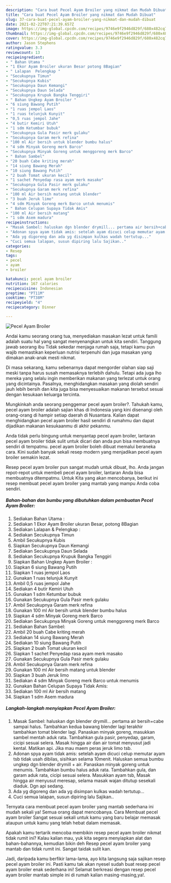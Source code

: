 ```yaml
---
description: "Cara buat Pecel Ayam Broiler yang nikmat dan Mudah Dibuat"
title: "Cara buat Pecel Ayam Broiler yang nikmat dan Mudah Dibuat"
slug: 37-cara-buat-pecel-ayam-broiler-yang-nikmat-dan-mudah-dibuat
date: 2021-02-22T07:21:39.657Z
image: https://img-global.cpcdn.com/recipes/9746e9f2946d829f/680x482cq70/pecel-ayam-broiler-foto-resep-utama.jpg
thumbnail: https://img-global.cpcdn.com/recipes/9746e9f2946d829f/680x482cq70/pecel-ayam-broiler-foto-resep-utama.jpg
cover: https://img-global.cpcdn.com/recipes/9746e9f2946d829f/680x482cq70/pecel-ayam-broiler-foto-resep-utama.jpg
author: Jason Stephens
ratingvalue: 3.3
reviewcount: 13
recipeingredient:
- " Bahan Utama "
- "1 Ekor Ayam Broiler ukuran Besar potong 8Bagian"
- " Lalapan  Pelengkap "
- "Secukupnya Timun"
- "Secukupnya Kubis"
- "Secukupnya Daun Kemangi"
- "Secukupnya Daun Selada"
- "Secukupnya Krupuk Bangka Tenggiri"
- " Bahan Ungkep Ayam Broiler "
- "6 siung Bawang Putih"
- "1 ruas jempol Laos"
- "1 ruas telunjuk Kunyit"
- "0,5 ruas jempol Jahe"
- "4 butir Kemiri Utuh"
- "1 sdm Ketumbar bubuk"
- "Secukupnya Gula Pasir merk gulaku"
- "Secukupnya Garam merk refina"
- "100 ml Air bersih untuk blender bumbu halus"
- "4 sdm Minyak Goreng merk Barco"
- "Secukupnya Minyak Goreng untuk menggoreng merk Barco"
- " Bahan Sambel"
- "20 buah Cabe kriting merah"
- "14 siung Bawang Merah"
- "10 siung Bawang Putih"
- "2 buah Tomat ukuran kecil"
- "1 sachet Penyedap rasa ayam merk masako"
- "Secukupnya Gula Pasir merk gulaku"
- "Secukupnya Garam merk refina"
- "100 ml Air bersih matang untuk blender"
- "3 buah Jeruk limo"
- "4 sdm Minyak Goreng merk Barco untuk menumis"
- " Bahan Celupan Supaya Tidak Amis"
- "100 ml Air bersih matang"
- "1 sdm Asem madura"
recipeinstructions:
- "Masak Sambel: haluskan dgn blender drymill... pertama air bersih+cabe sampai halus. Tambahkan kedua bawang blender lagi terakhir tambahkan tomat blender lagi. Panaskan minyak goreng, masukkan sambel mentah aduk rata. Tambahkan gula pasir, penyedap, garam, cicipi sesuai selera. Masak hingga air dan air tomat menyusut jadi kental. Matikan api. Jika mau maem peras jeruk limo tsb."
- "Adonan spya ayam tidak amis: setelah ayam dicuci celup memutar ayam tsb tidak usah dibilas, sisihkan selama 10menit. Haluskan semua bumbu ungkep dgn blender drymill + air. Panaskan minyak goreng untuk menumis. Tambahkan bumbu halus aduk rata. Tambahkan gula, dan garam aduk rata, cicipi sesuai selera. Masukkan ayam tsb, Masak hingga air menyusut meresap, selama masak wajan ditutup sesekali diaduk. Dgn api sedang."
- "Ada yg digoreng dan ada yg disimpan kulkas wadah tertutup..."
- "Cuci semua lalapan, susun dipiring lalu Sajikan.."
categories:
- Resep
tags:
- pecel
- ayam
- broiler

katakunci: pecel ayam broiler 
nutrition: 167 calories
recipecuisine: Indonesian
preptime: "PT11M"
cooktime: "PT38M"
recipeyield: "4"
recipecategory: Dinner

---
```



![Pecel Ayam Broiler](https://img-global.cpcdn.com/recipes/9746e9f2946d829f/680x482cq70/pecel-ayam-broiler-foto-resep-utama.jpg)

Andai kamu seorang orang tua, menyediakan masakan lezat untuk famili adalah suatu hal yang sangat menyenangkan untuk kita sendiri. Tanggung jawab seorang ibu Tidak sekedar menjaga rumah saja, tetapi kamu pun wajib memastikan keperluan nutrisi terpenuhi dan juga masakan yang dimakan anak-anak mesti nikmat.

Di masa  sekarang, kamu sebenarnya dapat mengorder olahan siap saji meski tanpa harus susah memasaknya terlebih dahulu. Tetapi ada juga lho mereka yang selalu ingin memberikan makanan yang terlezat untuk orang yang dicintainya. Pasalnya, menghidangkan masakan yang diolah sendiri jauh lebih bersih dan kita juga bisa menyesuaikan makanan tersebut sesuai dengan kesukaan keluarga tercinta. 



Mungkinkah anda seorang penggemar pecel ayam broiler?. Tahukah kamu, pecel ayam broiler adalah sajian khas di Indonesia yang kini disenangi oleh orang-orang di hampir setiap daerah di Nusantara. Kalian dapat menghidangkan pecel ayam broiler hasil sendiri di rumahmu dan dapat dijadikan makanan kesukaanmu di akhir pekanmu.

Anda tidak perlu bingung untuk menyantap pecel ayam broiler, lantaran pecel ayam broiler tidak sulit untuk dicari dan anda pun bisa membuatnya sendiri di tempatmu. pecel ayam broiler boleh dibuat memalui beraneka cara. Kini sudah banyak sekali resep modern yang menjadikan pecel ayam broiler semakin lezat.

Resep pecel ayam broiler pun sangat mudah untuk dibuat, lho. Anda jangan repot-repot untuk membeli pecel ayam broiler, lantaran Anda bisa membuatnya ditempatmu. Untuk Kita yang akan mencobanya, berikut ini resep membuat pecel ayam broiler yang mantab yang mampu Anda coba sendiri.

<!--inarticleads1-->

##### Bahan-bahan dan bumbu yang dibutuhkan dalam pembuatan Pecel Ayam Broiler:

1. Sediakan  Bahan Utama :
1. Sediakan 1 Ekor Ayam Broiler ukuran Besar, potong 8Bagian
1. Sediakan  Lalapan &amp; Pelengkap :
1. Sediakan Secukupnya Timun
1. Ambil Secukupnya Kubis
1. Siapkan Secukupnya Daun Kemangi
1. Sediakan Secukupnya Daun Selada
1. Sediakan Secukupnya Krupuk Bangka Tenggiri
1. Siapkan  Bahan Ungkep Ayam Broiler :
1. Siapkan 6 siung Bawang Putih
1. Siapkan 1 ruas jempol Laos
1. Gunakan 1 ruas telunjuk Kunyit
1. Ambil 0,5 ruas jempol Jahe
1. Sediakan 4 butir Kemiri Utuh
1. Gunakan 1 sdm Ketumbar bubuk
1. Gunakan Secukupnya Gula Pasir merk gulaku
1. Ambil Secukupnya Garam merk refina
1. Gunakan 100 ml Air bersih untuk blender bumbu halus
1. Siapkan 4 sdm Minyak Goreng merk Barco
1. Sediakan Secukupnya Minyak Goreng untuk menggoreng merk Barco
1. Sediakan  Bahan Sambel:
1. Ambil 20 buah Cabe kriting merah
1. Sediakan 14 siung Bawang Merah
1. Sediakan 10 siung Bawang Putih
1. Siapkan 2 buah Tomat ukuran kecil
1. Siapkan 1 sachet Penyedap rasa ayam merk masako
1. Gunakan Secukupnya Gula Pasir merk gulaku
1. Ambil Secukupnya Garam merk refina
1. Gunakan 100 ml Air bersih matang untuk blender
1. Siapkan 3 buah Jeruk limo
1. Sediakan 4 sdm Minyak Goreng merk Barco untuk menumis
1. Gunakan  Bahan Celupan Supaya Tidak Amis:
1. Sediakan 100 ml Air bersih matang
1. Siapkan 1 sdm Asem madura




<!--inarticleads2-->

##### Langkah-langkah menyiapkan Pecel Ayam Broiler:

1. Masak Sambel: haluskan dgn blender drymill... pertama air bersih+cabe sampai halus. Tambahkan kedua bawang blender lagi terakhir tambahkan tomat blender lagi. Panaskan minyak goreng, masukkan sambel mentah aduk rata. Tambahkan gula pasir, penyedap, garam, cicipi sesuai selera. Masak hingga air dan air tomat menyusut jadi kental. Matikan api. Jika mau maem peras jeruk limo tsb.
1. Adonan spya ayam tidak amis: setelah ayam dicuci celup memutar ayam tsb tidak usah dibilas, sisihkan selama 10menit. Haluskan semua bumbu ungkep dgn blender drymill + air. Panaskan minyak goreng untuk menumis. Tambahkan bumbu halus aduk rata. Tambahkan gula, dan garam aduk rata, cicipi sesuai selera. Masukkan ayam tsb, Masak hingga air menyusut meresap, selama masak wajan ditutup sesekali diaduk. Dgn api sedang.
1. Ada yg digoreng dan ada yg disimpan kulkas wadah tertutup...
1. Cuci semua lalapan, susun dipiring lalu Sajikan..




Ternyata cara membuat pecel ayam broiler yang mantab sederhana ini mudah sekali ya! Semua orang dapat mencobanya. Cara Membuat pecel ayam broiler Sangat sesuai sekali untuk kamu yang baru belajar memasak ataupun untuk kamu yang telah hebat dalam memasak.

Apakah kamu tertarik mencoba membikin resep pecel ayam broiler nikmat tidak rumit ini? Kalau kalian mau, yuk kita segera menyiapkan alat dan bahan-bahannya, kemudian bikin deh Resep pecel ayam broiler yang mantab dan tidak rumit ini. Sangat taidak sulit kan. 

Jadi, daripada kamu berfikir lama-lama, ayo kita langsung saja sajikan resep pecel ayam broiler ini. Pasti kamu tak akan nyesel sudah buat resep pecel ayam broiler enak sederhana ini! Selamat berkreasi dengan resep pecel ayam broiler mantab simple ini di rumah kalian masing-masing,ya!.

